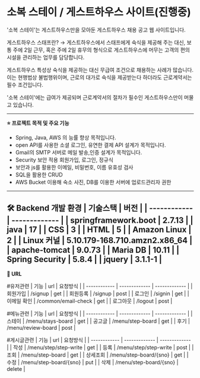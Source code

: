 # 소복 스테이 / 게스트하우스 사이트(진행중)

'소복 스테이'는 게스트하우스만을 모아둔 게스트하우스 채용 공고 웹 사이트입니다.

게스트하우스 스태프란?
→ 게스트하우스에서 스태프에게 숙식을 제공해 주는 대신, 보통 주에 2일 근무, 혹은 주에 2일 휴무의 형식으로 게스트하우스에 머무는 고객의 편의 시설을 관리하는 업무를 담당합니다.

게스트하우스 특성상 숙식을 제공하는 대신 무급여 조건으로 채용하는 사례가 많습니다. 이는 현행법상 불법행위이며, 근로의 대가로 숙식을 제공받는다 하더라도 근로계약서는 필수 조건입니다.

'소복 스테이'에는 급여가 제공되며 근로계약서의 절차가 필수인 게스트하우스만이 머물고 있습니다.

---
**⭐ 프로젝트 목적 및 주요 기능**
- Spring, Java, AWS 의 능률 향상 목적입니다.
- open API를 사용한 소셜 로그인, 유연한 결제 API 설계가 목적입니다.
- Gmail의 SMTP 서버로 메일 발송,인증 설계가 목적입니다.
- Security 보안 적용 회원가입, 로그인, 정규식
- 보안과 js를 활용한 이메일, 비밀번호, 이름 유효성 검사
- SQL을 활용한 CRUD
- AWS Bucket 이용해 숙소 사진, DB를 이용한 서버에 업로드관리자 권한
---
**🛠 Backend 개발 환경**
| 기술스택 | 버전 |
| ------------ | ------------- |
| springframework.boot | 2.7.13 |
| java | 17 |
| CSS | 3 |
| HTML | 5 |
| Amazon Linux | 2 |
| Linux 커널 | 5.10.179-168.710.amzn2.x86_64 |
| apache-tomcat | 9.0.73 |
| Maria DB | 10.11 |
| Spring Security | 5.8.4 |
| jquery | 3.1.1-1 |
---
**👏 URL**

#유저관련
| 기능 | url | 요청방식 |
| ------------ | ------------- | ------------- |
| 회원가입 | /signup | get |
| 회원등록 | /signup | post |
| 로그인 | /signin | get |
| 이메일 확인 | /common/email-check | get |
| 로그아웃 | /logout | post |

#메뉴관련
| 기능 | url | 요청방식 |
| ------------ | ------------- | ------------- |
| 스테이 | /menu/stays-board | get |
| 공고글 | /menu/step-board | get |
| 후기 | /menu/review-board | post |

#게시글관련
| 기능 | url | 요청방식 |
| ------------ | ------------- | ------------- |
| 작성 | /menu/step/step-write | get |
| 등록 | /menu/step/step-write | post |
| 조회 | /menu/step-board | get |
| 상세조회 | /menu/step-board/{sno} | get |
| 수정 | /menu/step-board/{sno} | put |
| 삭제 | /menu/step-board/{sno} | delete |



